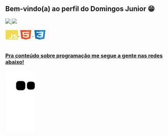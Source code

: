## Bem-vindo(a) ao perfil do Domingos Junior 😁

 <div>
   <a href="https://github.com/domingos-junio">
   <img height="180em" src="https://github-readme-stats.vercel.app/api?username=domingos-junio&show_icons=true&theme=gruvbox&include_all_commits=true&count_private=true"/>
   <img height="180em" src="https://github-readme-stats.vercel.app/api/top-langs/?username=domingos-junio&layout=compact&langs_count=6&theme=tokyonight"/>

</div>
<div style="display: inline_block"><br>
  <img align="center" alt="Js" height="30" width="40" src="https://raw.githubusercontent.com/devicons/devicon/master/icons/javascript/javascript-plain.svg">
  <img align="center" alt="HTML" height="30" width="40" src="https://raw.githubusercontent.com/devicons/devicon/master/icons/html5/html5-original.svg">
  <img align="center" alt="CSS" height="30" width="40" src="https://raw.githubusercontent.com/devicons/devicon/master/icons/css3/css3-original.svg">
</div>
 
 <br>
 
  ### Pra conteúdo sobre programação me segue a gente nas redes abaixo!
 
<div> 
 


 

  ![Snake animation](https://github.com/domingos-junio/domingos-junio/blob/output/github-contribution-grid-snake.svg)

</div>

